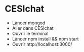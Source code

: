 # CESIchat



*	Lancer mongod
*	Aller dans CESIchat
*	Ouvrir le terminal
* Lancer npm install && npm start
*	Ouvrir http://localhost:3000/

